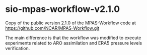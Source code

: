 
sio-mpas-workflow-v2.1.0
=============

Copy of the public version 2.1.0 of the MPAS-Workflow code at https://github.com/NCAR/MPAS-Workflow.git

The main difference is that the workflow was modified to execute experiments related to ARO assimilation and ERA5 pressure levels verification.
